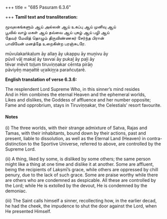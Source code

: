 +++
title = "685 Pasuram 6.3.6"

+++
**Tamil text and transliteration:**

மூவுலகங்களும் ஆய் அல்லன் ஆய் உகப்பு ஆய் முனிவு ஆய்  
பூவில் வாழ் மகள் ஆய் தவ்வை ஆய் புகழ் ஆய் பழி ஆய்  
தேவர் மேவித் தொழும் திருவிண்ணகர் சேர்ந்த பிரான்  
பாவியேன் மனத்தே உறைகின்ற பரஞ்சுடரே.

mūvulakaṅkaḷum āy allaṉ āy ukappu āy muṉivu āy  
pūvil vāḻ makaḷ āy tavvai āy pukaḻ āy paḻi āy  
tēvar mēvit toḻum tiruviṇṇakar cērnta pirāṉ  
pāviyēṉ maṉattē uṟaikiṉṟa parañcuṭarē.

**English translation of verse 6.3.6:**

The resplendent Lord Supreme Who, in this sinner’s mind resides  
And in Him combines the eternal Heaven and the ephemeral worlds,  
Likes and dislikes, the Goddess of affluence and her number opposite;  
Fame and opprobrium, stays in Tiruviṇṇakar, the Celestials’ resort favourite.

#### Notes

\(i\) The three worlds, with their strange admixture of Satva, Rajas and Tamas, with their inhabitants, bound down by their actions, past and present, liable to dissolution, as well as the Eternal Land (Heaven) in contra-distinction to the Sportive Universe, referred to above, are controlled by the Supreme Lord.

\(ii\) A thing, liked by some, is disliked by some others; the same person might like a thing at one time and dislike it at another. Some are affluent, being the recipients of Lakṣmī’s grace, while others are oppressed by chill penury, due to the lack of such grace. Some are praise worthy while there are others who are condemned as despicable. All these are controlled by the Lord; while He is extolled by the devout, He is condemned by the demoniac.

\(iii\) The Saint calls himself a sinner, recollecting how, in the earlier decad, he had the cheek, the impudence to shut the door against the Lord, when He presented Himself.


